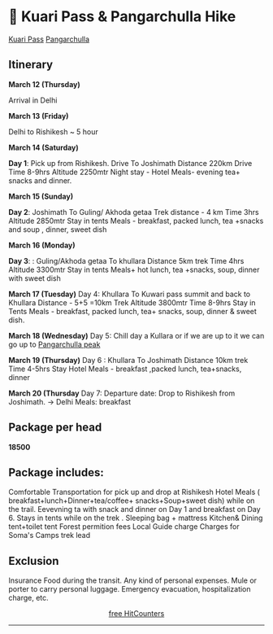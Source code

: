 # 👋 Kuari Pass & Pangarchulla Hike

[Kuari Pass](https://indiahikes.com/kuari-pass)
[Pangarchulla](https://indiahikes.com/pangarchulla-peak-trek)


## Itinerary

**March 12 (Thursday)**

Arrival in Delhi

**March 13 (Friday)**

Delhi to Rishikesh ~ 5 hour

**March 14 (Saturday)**

**Day 1**:  Pick up from Rishikesh. Drive To Joshimath
Distance 220km Drive
Time 8-9hrs
Altitude 2250mtr
Night stay - Hotel
Meals- evening tea+ snacks and dinner.

**March 15 (Sunday)**

**Day 2**:  Joshimath To Guling/ Akhoda getaa
Trek distance - 4 km
Time 3hrs
Altitude 2850mtr
Stay in tents
Meals - breakfast, packed lunch, tea +snacks and soup , dinner, sweet dish

**March 16 (Monday)**

**Day 3**: :  Guling/Akhoda getaa To khullara
Distance 5km trek
Time 4hrs
Altitude 3300mtr
Stay in tents
Meals+ hot lunch, tea +snacks, soup, dinner with sweet dish

**March 17 (Tuesday)**
Day 4:  Khullara To Kuwari pass summit and back to Khullara
Distance - 5+5 =10km Trek
Altitude 3800mtr
Time 8-9hrs
Stay in Tents
Meals - breakfast, packed lunch, tea+ snacks, soup, dinner & sweet dish.

**March 18 (Wednesday)**
Day 5: Chill day a Kullara or if we are up to it we can go up to [Pangarchulla peak](https://indiahikes.com/pangarchulla-peak-trek#quick-itinerary)

**March 19 (Thursday)**
Day 6 : Khullara To Joshimath
Distance 10km trek
Time 4-5hrs
Stay Hotel
Meals - breakfast ,packed lunch, tea+snacks, dinner

**March 20 (Thursday**
Day 7: Departure date: Drop to Rishikesh from Joshimath. -> Delhi
Meals:  breakfast

## Package per head
**18500**

## Package  includes:
Comfortable Transportation for pick up and drop at Rishikesh
Hotel
Meals ( breakfast+lunch+Dinner+tea/coffee+ snacks+Soup+sweet dish) while  on the trail.  Eevevning ta  with snack and dinner  on Day 1 and  breakfast on Day 6.
Stays  in tents while on the trek .
Sleeping bag + mattress
Kitchen& Dining tent+toilet tent
Forest permition fees
Local Guide charge
Charges for Soma's Camps trek lead


## Exclusion
Insurance
Food during the transit.
Any kind of personal expenses.
Mule or porter to carry personal luggage.
Emergency evacuation, hospitalization charge, etc.

<p align="center">
    <a href='https://www.free-counters.org/'>free HitCounters</a> 
    <script type='text/javascript' src='https://www.freevisitorcounters.com/auth.php?id=6c7412639126d6d57948dd598929718bd1c7709c'></script>
    <script type="text/javascript" src="https://www.freevisitorcounters.com/en/home/counter/1426767/t/5"></script>
    </p>

---
